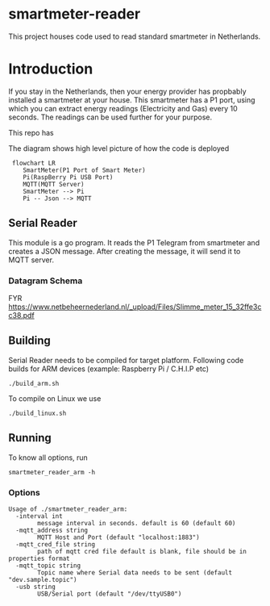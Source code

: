 # smartmeter-reader
This project houses code used to read standard smartmeter in Netherlands.

# Introduction
If you stay in the Netherlands, then your energy provider has propbably installed a smartmeter at your house. This smartmeter has a P1 port, using which you can extract energy readings (Electricity and Gas) every 10 seconds. The readings can be used further for your purpose. 

This repo has 

The diagram shows high level picture of how the code is deployed


```mermaid
 flowchart LR
    SmartMeter(P1 Port of Smart Meter)
    Pi(RaspBerry Pi USB Port)
    MQTT(MQTT Server)
    SmartMeter --> Pi
    Pi -- Json --> MQTT
```

## Serial Reader
This module is a go program. It reads the P1 Telegram from smartmeter and creates a JSON message. After creating the message, it will send it to MQTT server.
### Datagram Schema
FYR https://www.netbeheernederland.nl/_upload/Files/Slimme_meter_15_32ffe3cc38.pdf

## Building

Serial Reader needs to be compiled for target platform. Following code builds for ARM devices (example: Raspberry Pi / C.H.I.P etc)
```{r, engine='bash', count_lines}
./build_arm.sh
```
To compile on Linux we use 
```{r, engine='bash', count_lines}
./build_linux.sh
```

## Running
To know all options, run 
```{r, engine='bash', count_lines}
smartmeter_reader_arm -h
```
### Options
```{r, engine='bash', count_lines}
Usage of ./smartmeter_reader_arm:
  -interval int
        message interval in seconds. default is 60 (default 60)
  -mqtt_address string
        MQTT Host and Port (default "localhost:1883")
  -mqtt_cred_file string
        path of mqtt cred file default is blank, file should be in properties format
  -mqtt_topic string
        Topic name where Serial data needs to be sent (default "dev.sample.topic")
  -usb string
        USB/Serial port (default "/dev/ttyUSB0")
```


